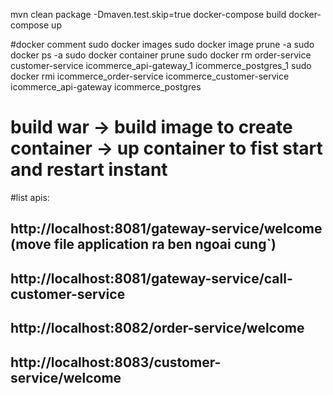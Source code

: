 mvn clean package -Dmaven.test.skip=true
docker-compose build
docker-compose up

#docker comment
sudo docker images
sudo docker image prune -a
sudo docker ps -a
sudo docker container prune
sudo docker rm order-service customer-service icommerce_api-gateway_1 icommerce_postgres_1
sudo docker rmi icommerce_order-service icommerce_customer-service icommerce_api-gateway icommerce_postgres


# build war -> build image to create container -> up container to fist start and restart instant

#list apis: 
## http://localhost:8081/gateway-service/welcome (move file application ra ben ngoai cung`)
## http://localhost:8081/gateway-service/call-customer-service

## http://localhost:8082/order-service/welcome
## http://localhost:8083/customer-service/welcome 
